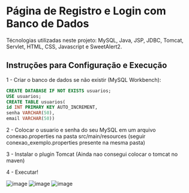 # Página de Registro e Login com Banco de Dados

Técnologias utilizadas neste projeto: MySQL, Java, JSP, JDBC, Tomcat, Servlet, HTML, CSS, Javascript e SweetAlert2.

## Instruções para Configuração e Execução

 1 - Criar o banco de dados se não existir (MySQL Workbench):

```sql
CREATE DATABASE IF NOT EXISTS usuarios;
USE usuarios;
CREATE TABLE usuarios(
id INT PRIMARY KEY AUTO_INCREMENT,
senha VARCHAR(50),
email VARCHAR(50))
```

2 - Colocar o usuario e senha do seu MySQL em um arquivo conexao.properties na pasta src/main/resources (seguir conexao_exemplo.properties presente na mesma pasta)

3 - Instalar o plugin Tomcat (Ainda nao consegui colocar o tomcat no maven)

4 - Executar!

![image](https://github.com/user-attachments/assets/2381e81b-a2a5-4d83-986e-6449aa33b4d5)
![image](https://github.com/user-attachments/assets/878b5393-4a2c-4573-87ce-0b150f3eac81)
![image](https://github.com/user-attachments/assets/6d9bcade-8ba5-4acc-acef-ab4d43d59a61)

